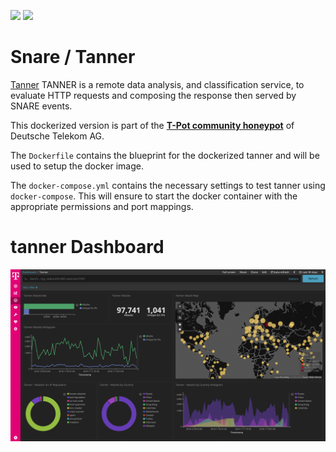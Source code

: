 [![](https://images.microbadger.com/badges/version/blackhatch/tanner:1811.svg)](https://microbadger.com/images/blackhatch/tanner:1811 "Get your own version badge on microbadger.com") [![](https://images.microbadger.com/badges/image/blackhatch/tanner:1811.svg)](https://microbadger.com/images/blackhatch/tanner:1811 "Get your own image badge on microbadger.com")

# Snare / Tanner

[Tanner](https://github.com/mushorg/tanner) TANNER is a remote data analysis, and classification service, to evaluate HTTP requests and composing the response then served by SNARE events.

This dockerized version is part of the **[T-Pot community honeypot](http://dtag-dev-sec.github.io/)** of Deutsche Telekom AG.

The `Dockerfile` contains the blueprint for the dockerized tanner and will be used to setup the docker image.

The `docker-compose.yml` contains the necessary settings to test tanner using `docker-compose`. This will ensure to start the docker container with the appropriate permissions and port mappings.

# tanner Dashboard

![tanner Dashboard](doc/dashboard.png)
